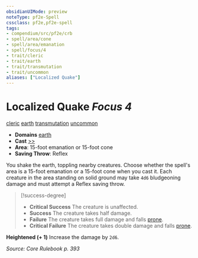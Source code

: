 ```yaml
---
obsidianUIMode: preview
noteType: pf2e-Spell
cssclass: pf2e,pf2e-spell
tags:
- compendium/src/pf2e/crb
- spell/area/cone
- spell/area/emanation
- spell/focus/4
- trait/cleric
- trait/earth
- trait/transmutation
- trait/uncommon
aliases: ["Localized Quake"]
---
```

# Localized Quake *Focus 4*   
[cleric](rules/traits/cleric.md "Cleric Class Trait")  [earth](rules/traits/earth.md "Earth Energy & Element Trait")  [transmutation](rules/traits/transmutation.md "Transmutation School Trait")  [uncommon](rules/traits/uncommon.md "Uncommon Rarity Trait")  

- **Domains** [earth](compendium/setting/domains.md#Earth)
- **Cast** [>>](rules/core-rulebook/chapter-9-playing-the-game.md#Actions "Two-Action") 
- **Area**: 15-foot emanation or 15-foot cone
- **Saving Throw**: Reflex

You shake the earth, toppling nearby creatures. Choose whether the spell's area is a 15-foot emanation or a 15-foot cone when you cast it. Each creature in the area standing on solid ground may take `4d6` bludgeoning damage and must attempt a Reflex saving throw.

> [!success-degree] 
> - **Critical Success** The creature is unaffected.
> - **Success** The creature takes half damage.
> - **Failure** The creature takes full damage and falls [prone](rules/conditions.md#Prone).
> - **Critical Failure** The creature takes double damage and falls [prone](rules/conditions.md#Prone).

**Heightened (+ 1)** Increase the damage by `2d6`.

*Source: Core Rulebook p. 393*
